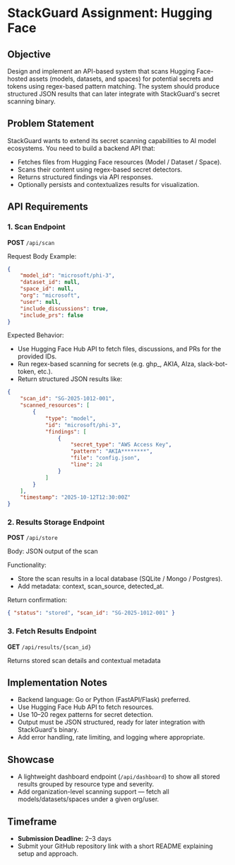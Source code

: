 # StackGuard Assignment: Hugging Face

## Objective

Design and implement an API-based system that scans Hugging Face-hosted assets (models, datasets, and spaces) for potential secrets and tokens using regex-based pattern matching.
The system should produce structured JSON results that can later integrate with StackGuard's secret scanning binary.

## Problem Statement

StackGuard wants to extend its secret scanning capabilities to AI model ecosystems.
You need to build a backend API that:

- Fetches files from Hugging Face resources (Model / Dataset / Space).
- Scans their content using regex-based secret detectors.
- Returns structured findings via API responses.
- Optionally persists and contextualizes results for visualization.

## API Requirements

### 1. Scan Endpoint

**POST** `/api/scan`

Request Body Example:

```json
{
    "model_id": "microsoft/phi-3",
    "dataset_id": null,
    "space_id": null,
    "org": "microsoft",
    "user": null,
    "include_discussions": true,
    "include_prs": false
}
```

Expected Behavior:

- Use Hugging Face Hub API to fetch files, discussions, and PRs for the provided IDs.
- Run regex-based scanning for secrets (e.g. ghp_, AKIA, AIza, slack-bot-token, etc.).
- Return structured JSON results like:

```json
{
    "scan_id": "SG-2025-1012-001",
    "scanned_resources": [
        {
            "type": "model",
            "id": "microsoft/phi-3",
            "findings": [
                {
                    "secret_type": "AWS Access Key",
                    "pattern": "AKIA********",
                    "file": "config.json",
                    "line": 24
                }
            ]
        }
    ],
    "timestamp": "2025-10-12T12:30:00Z"
}
```

### 2. Results Storage Endpoint

**POST** `/api/store`

Body: JSON output of the scan

Functionality:

- Store the scan results in a local database (SQLite / Mongo / Postgres).
- Add metadata: context, scan_source, detected_at.

Return confirmation:

```json
{ "status": "stored", "scan_id": "SG-2025-1012-001" }
```

### 3. Fetch Results Endpoint

**GET** `/api/results/{scan_id}`

Returns stored scan details and contextual metadata

## Implementation Notes

- Backend language: Go or Python (FastAPI/Flask) preferred.
- Use Hugging Face Hub API to fetch resources.
- Use 10–20 regex patterns for secret detection.
- Output must be JSON structured, ready for later integration with StackGuard's binary.
- Add error handling, rate limiting, and logging where appropriate.

## Showcase

- A lightweight dashboard endpoint (`/api/dashboard`) to show all stored results grouped by resource type and severity.
- Add organization-level scanning support — fetch all models/datasets/spaces under a given org/user.

## Timeframe

- **Submission Deadline:** 2–3 days
- Submit your GitHub repository link with a short README explaining setup and approach.
